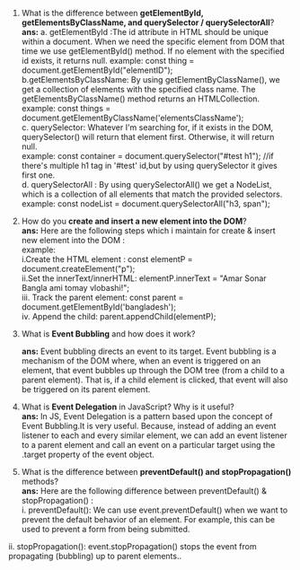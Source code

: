 1. What is the difference between **getElementById, getElementsByClassName, and querySelector / querySelectorAll**?    
   **ans:**  a. getElementById :The id attribute in HTML should be unique within a document. When we need the specific element from DOM that time we use getElementById() method. If no element with the specified id exists, it returns null.
     example: const thing = document.getElementById("elementID");  
b.getElementsByClassName: By using getElementByClassName(), we get a collection of elements with the specified class name. The getElementsByClassName() method returns an HTMLCollection.  
example: const things = document.getElementByClassName('elementsClassName');  
c. querySelector: Whatever I'm searching for, if it exists in the DOM, querySelector() will return that element first. Otherwise, it will return null.  
example: const container = document.querySelector("#test h1"); //if there's multiple h1 tag in '#test' id,but by using querySelector it gives first one.  
d. querySelectorAll : By using querySelectorAll() we get a NodeList, which is a collection of all elements that match the provided selectors.  
example: const nodeList = document.querySelectorAll("h3, span");  

2. How do you **create and insert a new element into the DOM**?    
   **ans:** Here are the following steps which i maintain for create & insert new element into the DOM :    
   example:    
   i.Create the HTML element : const elementP = document.createElement("p");    
   ii.Set the innerText/innerHTML: elementP.innerText = "Amar Sonar Bangla ami tomay vlobashi!";    
   iii. Track the parent element: const parent = document.getElementById('bangladesh');    
   iv. Append the child: parent.appendChild(elementP);  

3. What is **Event Bubbling** and how does it work?  

    **ans:** Event bubbling directs an event to its target. Event bubbling is a mechanism of the DOM where, when an event is triggered on an element, that event bubbles up through the DOM tree (from a child to a parent element). That is, if a child element is clicked, that event will also be triggered on its parent element.

4. What is **Event Delegation** in JavaScript? Why is it useful?    
   **ans:** In JS, Event Delegation is a pattern based upon the concept of Event Bubbling.It is very useful. Because, instead of adding an event listener to each and every similar element, we can add an event listener to a parent element and call an event on a particular target using the .target property of the event object.

5. What is the difference between **preventDefault() and stopPropagation()** methods?    
   **ans:** Here are the following difference between preventDefault() & stopPropagation() :    
   i. preventDefault(): We can use event.preventDefault() when we want to prevent the default behavior of an element. For example, this can be used to prevent a form from being submitted.  

ii. stopPropagation(): event.stopPropagation() stops the event from propagating (bubbling) up to parent elements..  
